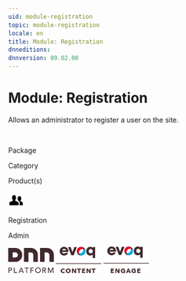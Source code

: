 ```yaml
---
uid: module-registration
topic: module-registration
locale: en
title: Module: Registration
dnneditions: 
dnnversion: 09.02.00
---
```


# Module: Registration

Allows an administrator to register a user on the site.

 

Package

Category

Product(s)

 ![icon](/images/ico-module-registration.png) 

Registration

Admin

 ![Platform](/images/ico-dnn-platform.png) ![Evoq Content](/images/ico-evoq-content.png) ![Evoq Engage](/images/ico-evoq-engage.png)